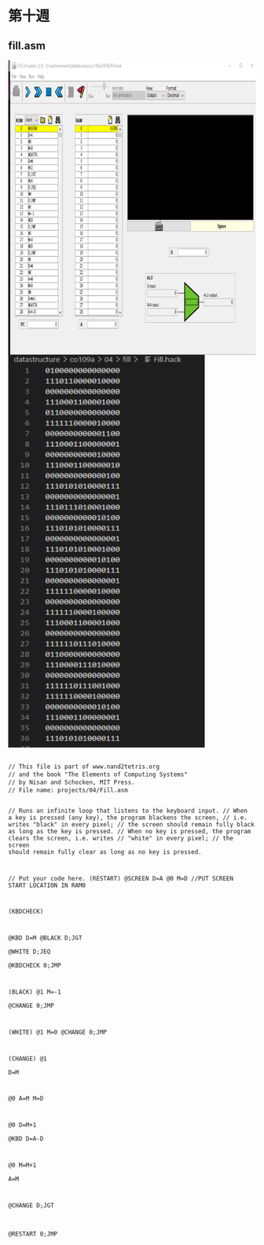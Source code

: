 # 第十週

## fill.asm
<img src="https://github.com/owen4096/co109a/blob/master/04/fill/fill.png" width="800" height="600"  align=center /> 
<img src="https://github.com/owen4096/co109a/blob/master/04/fill/fill_hack.png" width="400" height="800"  align=center /> 
<pre><code>
// This file is part of www.nand2tetris.org
// and the book "The Elements of Computing Systems"
// by Nisan and Schocken, MIT Press.
// File name: projects/04/Fill.asm

// Runs an infinite loop that listens to the keyboard input.
// When a key is pressed (any key), the program blackens the screen,
// i.e. writes "black" in every pixel;
// the screen should remain fully black as long as the key is pressed. 
// When no key is pressed, the program clears the screen, i.e. writes
// "white" in every pixel;
// the screen should remain fully clear as long as no key is pressed.

// Put your code here.
(RESTART)
@SCREEN
D=A
@0
M=D	//PUT SCREEN START LOCATION IN RAM0


(KBDCHECK)

@KBD
D=M
@BLACK
D;JGT	
@WHITE
D;JEQ	
@KBDCHECK
0;JMP

(BLACK)
@1
M=-1	
@CHANGE
0;JMP

(WHITE)
@1
M=0	
@CHANGE
0;JMP

(CHANGE)
@1	
D=M	

@0
A=M	
M=D	

@0
D=M+1	
@KBD
D=A-D	

@0
M=M+1	
A=M

@CHANGE
D;JGT	

@RESTART
0;JMP
</code></pre>
